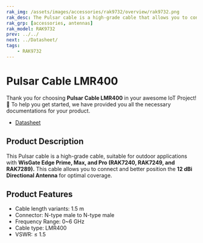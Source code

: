 ```yaml
---
rak_img: /assets/images/accessories/rak9732/overview/rak9732.png
rak_desc: The Pulsar cable is a high-grade cable that allows you to connect and better position the 12dBi Directional Antenna.
rak_grp: [accessories, antennas]
rak_model: RAK9732
prev: ../../
next: ../Datasheet/
tags:
    - RAK9732
---
```


# Pulsar Cable LMR400

Thank you for choosing **Pulsar Cable LMR400** in your awesome IoT Project! 🎉 To help you get started, we have provided you all the necessary documentations for your product.

* [Datasheet](../Datasheet/)

## Product Description

This Pulsar cable is a high-grade cable, suitable for outdoor applications with **WisGate Edge Prime, Max, and Pro (RAK7240, RAK7249, and RAK7289).** This cable allows you to connect and better position the **12&nbsp;dBi Directional Antenna** for optimal coverage.


## Product Features

-   Cable length variants: 1.5&nbsp;m
-   Connector: N-type male to N-type male
-   Frequency Range: 0~6&nbsp;GHz
-   Cable type: LMR400
-   VSWR: ≤ 1.5

